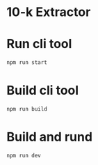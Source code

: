 # 10-k Extractor

# Run cli tool
```bash
npm run start
```

# Build cli tool
```bash
npm run build
```

# Build and rund
```bash
npm run dev
```
